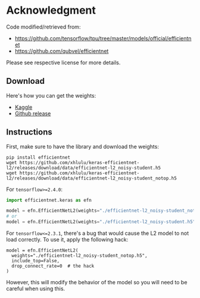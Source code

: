 # Acknowledgment
Code modified/retrieved from:

* https://github.com/tensorflow/tpu/tree/master/models/official/efficientnet
* https://github.com/qubvel/efficientnet

Please see respective license for more details.

## Download

Here's how you can get the weights:
* [Kaggle](https://www.kaggle.com/xhlulu/efn-l2)
* [Github release](https://github.com/xhlulu/keras-efficientnet-l2/releases/tag/data)


## Instructions
First, make sure to have the library and download the weights:
```
pip install efficientnet
wget https://github.com/xhlulu/keras-efficientnet-l2/releases/download/data/efficientnet-l2_noisy-student.h5
wget https://github.com/xhlulu/keras-efficientnet-l2/releases/download/data/efficientnet-l2_noisy-student_notop.h5
```

For `tensorflow>=2.4.0`:
```python
import efficientnet.keras as efn 

model = efn.EfficientNetL2(weights="./efficientnet-l2_noisy-student_notop.h5", include_top=False)
# or
model = efn.EfficientNetL2(weights="./efficientnet-l2_noisy-student.h5", include_top=True)
```

For `tensorflow<=2.3.1`, there's a bug that would cause the L2 model to not load correctly. To use it, apply the following hack:
```
model = efn.EfficientNetL2(
  weights="./efficientnet-l2_noisy-student_notop.h5", 
  include_top=False,
  drop_connect_rate=0  # the hack
)
```

However, this will modify the behavior of the model so you will need to be careful when using this.
